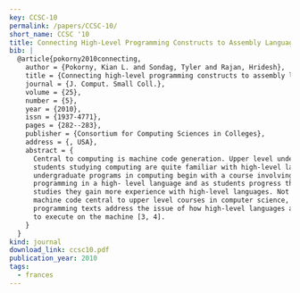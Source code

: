 ```yaml
---
key: CCSC-10
permalink: /papers/CCSC-10/
short_name: CCSC '10
title: Connecting High-Level Programming Constructs to Assembly Language Using Frances
bib: |
  @article{pokorny2010connecting,
    author = {Pokorny, Kian L. and Sondag, Tyler and Rajan, Hridesh},
    title = {Connecting high-level programming constructs to assembly language using Frances: tutorial presentation},
    journal = {J. Comput. Small Coll.},
    volume = {25},
    number = {5},
    year = {2010},
    issn = {1937-4771},
    pages = {282--283},
    publisher = {Consortium for Computing Sciences in Colleges},
    address = {, USA},
    abstract = {
      Central to computing is machine code generation. Upper level undergraduate
      students studying computing are quite familiar with high-level languages. Most
      undergraduate programs in computing begin with a course involving computer
      programming in a high- level language and as students progress through their
      studies they gain more experience with high-level languages. Not only is the
      machine code central to upper level courses in computer science, introductory
      programming texts address the issue of how high-level languages are translated
      to execute on the machine [3, 4].
    }
  }
kind: journal
download_link: ccsc10.pdf
publication_year: 2010
tags:
  - frances
---
```


